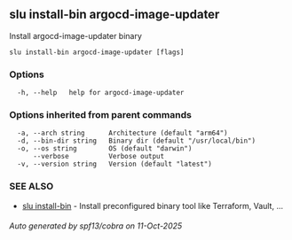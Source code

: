## slu install-bin argocd-image-updater

Install argocd-image-updater binary

```
slu install-bin argocd-image-updater [flags]
```

### Options

```
  -h, --help   help for argocd-image-updater
```

### Options inherited from parent commands

```
  -a, --arch string      Architecture (default "arm64")
  -d, --bin-dir string   Binary dir (default "/usr/local/bin")
  -o, --os string        OS (default "darwin")
      --verbose          Verbose output
  -v, --version string   Version (default "latest")
```

### SEE ALSO

* [slu install-bin](slu_install-bin.md)	 - Install preconfigured binary tool like Terraform, Vault, ...

###### Auto generated by spf13/cobra on 11-Oct-2025
